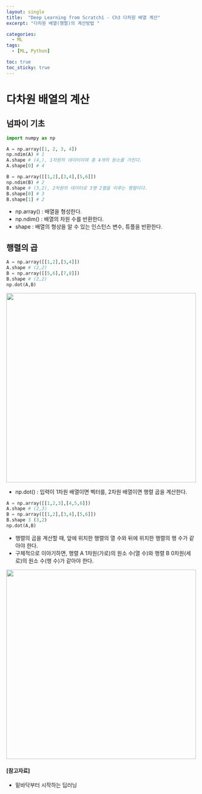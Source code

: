 ```yaml
---
layout: single
title:  "Deep Learning from Scratch1 - Ch3 다차원 배열 계산"
excerpt: "다차원 배열(행렬)의 계산방법 "

categories:
  - ML
tags:
  - [ML, Python]

toc: true
toc_sticky: true
---
```


# 다차원 배열의 계산
## 넘파이 기초
``` python
import numpy as np

A = np.array([1, 2, 3, 4])
np.ndim(A) # 1
A.shape # (4,), 1차원의 데이터이며 총 4개의 원소를 가진다.
A.shape[0] # 4

B = np.array([[1,2],[3,4],[5,6]])
np.ndim(B) # 2
B.shape # (3,2), 2차원의 데이터로 3행 2열을 이루는 행렬이다.
B.shape[0] # 3
B.shape[1] # 2
```
- np.array() : 배열을 형성한다.
- np.ndim() : 배열의 차원 수를 반환한다.
- shape : 배열의 형상을 알 수 있는 인스턴스 변수, 튜플을 반환한다.

## 행렬의 곱
``` python
A = np.array([[1,2],[3,4]])
A.shape # (2,2)
B = np.array([[5,6],[7,8]])
B.shape # (2,2)
np.dot(A,B)
```

<img src="https://user-images.githubusercontent.com/59792046/114649656-e402d200-9d1b-11eb-8307-774713258c15.jpg" width = "500">


- np.dot() : 입력이 1차원 배열이면 벡터를, 2차원 배열이면 행렬 곱을 계산한다.

``` python
A = np.array([[1,2,3],[4,5,6]])
A.shape # (2,3)
B = np.array([[1,2],[3,4],[5,6]])
B.shape 3 (3,2)
np.dot(A,B)
```
- 행렬의 곱을 계산할 때, 앞에 위치한 행렬의 열 수와 뒤에 위치한 행렬의 행 수가 같아야 한다.
- 구체적으로 이야기하면, 행렬 A 1차원(가로)의 원소 수(열 수)와 행렬 B 0차원(세로)의 원소 수(행 수)가 같아야 한다.
<img src="https://user-images.githubusercontent.com/59792046/114650777-c898c680-9d1d-11eb-83c1-08dce385b463.jpg" width = "500">


#### [참고자료]
- 밑바닥부터 시작하는 딥러닝

